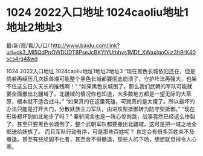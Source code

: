 # 1024 2022入口地址 1024caoliu地址1地址2地址3

最/新/观/看/入/口/ http://www.baidu.com/link?url=ok3_Ml5QdPpOWDUDT8PseJcBKYiYUthhvs1MDf_XWaxIqoOiiz3h9rK40scs4rg4&wd

1024 2022入口地址 1024caoliu地址1地址2地址3
“现在黑色长城依旧还在，但是倘若再经历几次妖兽潮可能整个黑色长城都要彻底崩溃了，守护阵法再强大，也架不住这么日久天长的摧残啊！”
    “如果黑色长城倒了，那么我们武朝的军队可能就要全面撤出北疆域了。北疆域的情况你也知道，大多数地方都是一望无际的大草原，根本就不适合战斗。”
    “如果真的在这里死磕，可就真的是太傻了。所以最坏的办法只能是打开大门，分散妖族主力军队，由进攻型抵御转为防守型抵御。”
    “现在形势都坏到如此地步了吗？”
    秦斩闻言也是一阵心惊肉跳，战事竟然已经这么惨裂了，甚至只要黑色长城倒了，整个武朝军队都要撤出北疆域，这可是把一域之地全部送给妖族了。
    而且军队行动有序，可是那些百姓呢？
    肯定会有很多百姓来不及撤退，甚至有些顽固不化者，甚至舍不得撤退，那些人的下场，想想就觉得令人心寒。
